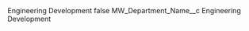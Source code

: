 <?xml version="1.0" encoding="UTF-8"?>
<CustomMetadata xmlns="http://soap.sforce.com/2006/04/metadata" xmlns:xsi="http://www.w3.org/2001/XMLSchema-instance" xmlns:xsd="http://www.w3.org/2001/XMLSchema">
    <label>Engineering Development</label>
    <protected>false</protected>
    <values>
        <field>MW_Department_Name__c</field>
        <value xsi:type="xsd:string">Engineering Development</value>
    </values>
</CustomMetadata>
